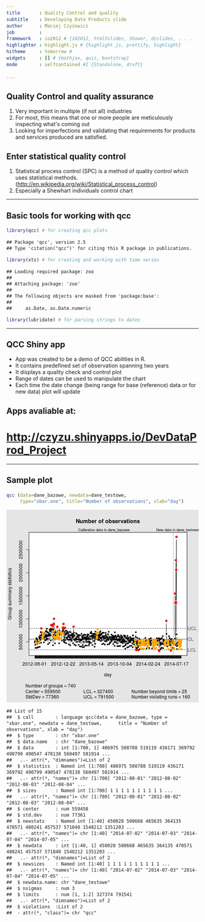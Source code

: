 ```yaml
---
title       : Quality Control and quality
subtitle    : Developing Data Products slide
author      : Maciej Czyżowicz
job         :
framework   : io2012 # {102012, html5slides, Shower, dzslides, . . .  
highlighter : highlight.js # {highlight.js, prettify, highlight} 
hitheme     : tomorrow # 
widgets     : [] # {mathjax, quiz, bootstrap}
mode        : selfcontained #I {Standalone, draft}

---
```


## Quality Control and quality assurance
 1. Very important in multiple (if not all) industries
 2. For most, this means that one or more people are meticulously inspecting what's coming out
 3. Looking for imperfections and validating that requirements for products and services produced are satisfied. 
 
## Enter statistical quality control

 1. Statistical process control (SPC) is a method of quality control which uses statistical methods. (http://en.wikipedia.org/wiki/Statistical_process_control)
 2. Especially a Shewhart individuals control chart

---

## Basic tools for working with qcc
 

```r
library(qcc) # for creating qcc plots
```

```
## Package 'qcc', version 2.5
## Type 'citation("qcc")' for citing this R package in publications.
```

```r
library(xts) # for creating and working with time series
```

```
## Loading required package: zoo
## 
## Attaching package: 'zoo'
## 
## The following objects are masked from 'package:base':
## 
##     as.Date, as.Date.numeric
```

```r
library(lubridate) # for parsing strings to dates
```

---

## QCC Shiny app

* App was created to be a demo of QCC abilities in R.
* It contains predefined set of observation spanning two years
* It displays a quality check and control plot
* Range of dates can be used to manipulate the chart
* Each time the date change (being range for base (reference) data or for new data) plot will update

## Apps avaliable at:
# http://czyzu.shinyapps.io/DevDataProd_Project

---

## Sample plot



```r
qcc (data=dane_bazowe, newdata=dane_testowe, 
     type="xbar.one", title="Number of observations", xlab="day")
```

<img src="assets/fig/unnamed-chunk-3.png" title="plot of chunk unnamed-chunk-3" alt="plot of chunk unnamed-chunk-3" style="display: block; margin: auto;" />

```
## List of 15
##  $ call        : language qcc(data = dane_bazowe, type = "xbar.one", newdata = dane_testowe,      title = "Number of observations", xlab = "day")
##  $ type        : chr "xbar.one"
##  $ data.name   : chr "dane_bazowe"
##  $ data        : int [1:700, 1] 486975 508788 519119 436171 369792 490799 490547 478138 560497 581914 ...
##   ..- attr(*, "dimnames")=List of 2
##  $ statistics  : Named int [1:700] 486975 508788 519119 436171 369792 490799 490547 478138 560497 581914 ...
##   ..- attr(*, "names")= chr [1:700] "2012-08-01" "2012-08-02" "2012-08-03" "2012-08-04" ...
##  $ sizes       : Named int [1:700] 1 1 1 1 1 1 1 1 1 1 ...
##   ..- attr(*, "names")= chr [1:700] "2012-08-01" "2012-08-02" "2012-08-03" "2012-08-04" ...
##  $ center      : num 559458
##  $ std.dev     : num 77361
##  $ newstats    : Named int [1:40] 450028 508668 465635 364135 470571 480241 457537 571840 1548212 1351203 ...
##   ..- attr(*, "names")= chr [1:40] "2014-07-02" "2014-07-03" "2014-07-04" "2014-07-05" ...
##  $ newdata     : int [1:40, 1] 450028 508668 465635 364135 470571 480241 457537 571840 1548212 1351203 ...
##   ..- attr(*, "dimnames")=List of 2
##  $ newsizes    : Named int [1:40] 1 1 1 1 1 1 1 1 1 1 ...
##   ..- attr(*, "names")= chr [1:40] "2014-07-02" "2014-07-03" "2014-07-04" "2014-07-05" ...
##  $ newdata.name: chr "dane_testowe"
##  $ nsigmas     : num 3
##  $ limits      : num [1, 1:2] 327374 791541
##   ..- attr(*, "dimnames")=List of 2
##  $ violations  :List of 2
##  - attr(*, "class")= chr "qcc"
```

